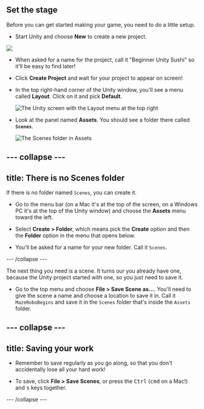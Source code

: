 ## Set the stage

Before you can get started making your game, you need to do a little setup.

+ Start Unity and choose **New** to create a new project.

![](images/New_Unity.png)

+ When asked for a name for the project, call it "Beginner Unity Sushi" so it'll be easy to find later!

+ Click **Create Project** and wait for your project to appear on screen!

+ In the top right-hand corner of the Unity window, you'll see a menu called **Layout**. Click on it and pick **Default**.

  ![The Unity screen with the Layout menu at the top right](images/step3_layout.png)

+ Look at the panel named **Assets**. You should see a folder there called **`Scenes`**. 

  ![The Scenes folder in Assets](images/step3_scenes.png)

--- collapse ---
---
title: There is no Scenes folder
---

If there is no folder named `Scenes`, you can create it.

+ Go to the menu bar (on a Mac it's at the top of the screen, on a Windows PC it's at the top of the Unity window) and choose the **Assets** menu toward the left.

+ Select **Create > Folder**, which means pick the **Create** option and then the **Folder** option in the menu that opens below.

+ You'll be asked for a name for your new folder. Call it `Scenes`.

--- /collapse ---

The next thing you need is a scene. It turns our you already have one, because the Unity project started with one, so you just need to save it.

+ Go to the top menu and choose **File > Save Scene as...**. You'll need to give the scene a name and choose a location to save it in. Call it `MazeRoboBegins` and save it in the `Scenes` folder that's inside the `Assets` folder.

--- collapse ---
---
title: Saving your work
---

+ Remember to save regularly as you go along, so that you don't accidentally lose all your hard work!

+ To save, click **File > Save Scenes**, or press the <kbd>Ctrl</kbd> (<kbd>cmd</kbd> on a Mac!) and <kbd>s</kbd> keys together.


--- /collapse ---
